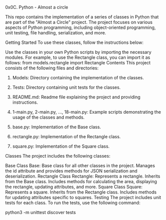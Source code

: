 0x0C. Python - Almost a circle

This repo contains the implementation of a series of classes in Python that are part of the "Almost a Circle" project. The project focuses on various aspects of Python programming, including object-oriented programming, unit testing, file handling, serialization, and more.

Getting Started
To use these classes, follow the instructions below:


Use the classes in your own Python scripts by importing the necessary modules. For example, to use the Rectangle class, you can import it as follows:
from models.rectangle import Rectangle
Contents
This project consists of the following files and directories:

1. Models: Directory containing the implementation of the classes.

2. Tests: Directory containing unit tests for the classes.
3. README.md: Readme file explaining the project and providing instructions.
4. 1-main.py, 2-main.py, ..., 18-main.py: Example scripts demonstrating the usage of the classes and methods.
5. base.py: Implementation of the Base class.
6. rectangle.py: Implementation of the Rectangle class.
7. square.py: Implementation of the Square class.

Classes
The project includes the following classes:

Base Class
Base: Base class for all other classes in the project. Manages the id attribute and provides methods for JSON serialization and deserialization.
Rectangle Class
Rectangle: Represents a rectangle. Inherits from the Base class. Includes methods for calculating the area, displaying the rectangle, updating attributes, and more.
Square Class
Square: Represents a square. Inherits from the Rectangle class. Includes methods for updating attributes specific to squares.
Testing
The project includes unit tests for each class. To run the tests, use the following command:

python3 -m unittest discover tests
